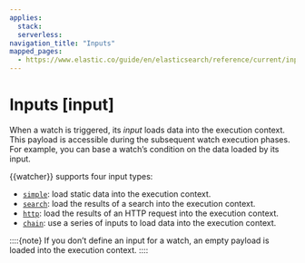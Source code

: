 ```yaml
---
applies:
  stack:
  serverless:
navigation_title: "Inputs"
mapped_pages:
  - https://www.elastic.co/guide/en/elasticsearch/reference/current/input.html
---
```


# Inputs [input]

When a watch is triggered, its *input* loads data into the execution context. This payload is accessible during the subsequent watch execution phases. For example, you can base a watch’s condition on the data loaded by its input.

{{watcher}} supports four input types:

* [`simple`](input-simple.md): load static data into the execution context.
* [`search`](input-search.md): load the results of a search into the execution context.
* [`http`](input-http.md): load the results of an HTTP request into the execution context.
* [`chain`](input-chain.md): use a series of inputs to load data into the execution context.

::::{note}
If you don’t define an input for a watch, an empty payload is loaded into the execution context.
::::
